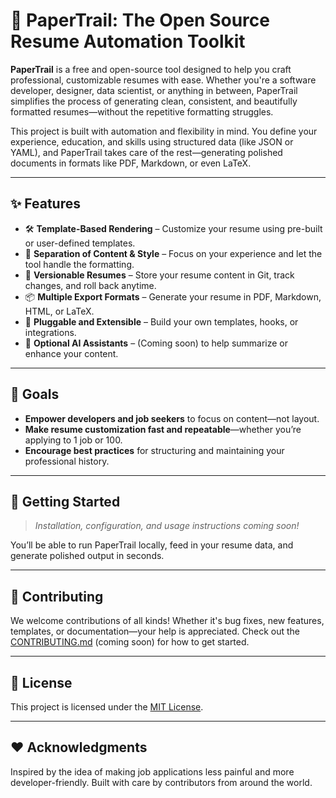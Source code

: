 # 📄 PaperTrail: The Open Source Resume Automation Toolkit

**PaperTrail** is a free and open-source tool designed to help you craft professional, customizable resumes with ease. Whether you're a software developer, designer, data scientist, or anything in between, PaperTrail simplifies the process of generating clean, consistent, and beautifully formatted resumes—without the repetitive formatting struggles.

This project is built with automation and flexibility in mind. You define your experience, education, and skills using structured data (like JSON or YAML), and PaperTrail takes care of the rest—generating polished documents in formats like PDF, Markdown, or even LaTeX.

---

## ✨ Features

- 🛠️ **Template-Based Rendering** – Customize your resume using pre-built or user-defined templates.
- 🧠 **Separation of Content & Style** – Focus on your experience and let the tool handle the formatting.
- 🔄 **Versionable Resumes** – Store your resume content in Git, track changes, and roll back anytime.
- 📦 **Multiple Export Formats** – Generate your resume in PDF, Markdown, HTML, or LaTeX.
- 🔌 **Pluggable and Extensible** – Build your own templates, hooks, or integrations.
- 🤖 **Optional AI Assistants** – (Coming soon) to help summarize or enhance your content.

---

## 🎯 Goals

- **Empower developers and job seekers** to focus on content—not layout.
- **Make resume customization fast and repeatable**—whether you’re applying to 1 job or 100.
- **Encourage best practices** for structuring and maintaining your professional history.

---

## 🚀 Getting Started

> _Installation, configuration, and usage instructions coming soon!_

You’ll be able to run PaperTrail locally, feed in your resume data, and generate polished output in seconds.

---

## 🤝 Contributing

We welcome contributions of all kinds! Whether it's bug fixes, new features, templates, or documentation—your help is appreciated. Check out the [CONTRIBUTING.md](CONTRIBUTING.md) (coming soon) for how to get started.

---

## 📄 License

This project is licensed under the [MIT License](LICENSE).

---

## ❤️ Acknowledgments

Inspired by the idea of making job applications less painful and more developer-friendly. Built with care by contributors from around the world.
